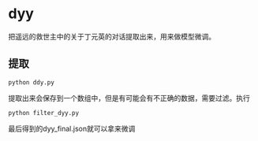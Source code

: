 # dyy
把遥远的救世主中的关于丁元英的对话提取出来，用来做模型微调。

## 提取
```shell
python ddy.py
```
提取出来会保存到一个数组中，但是有可能会有不正确的数据，需要过滤。执行
```shell
python filter_dyy.py
```
最后得到的dyy_final.json就可以拿来微调